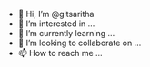 - 👋 Hi, I’m @gitsaritha
- 👀 I’m interested in ...
- 🌱 I’m currently learning ...
- 💞️ I’m looking to collaborate on ...
- 📫 How to reach me ...

<!---
gitsaritha/gitsaritha is a ✨ special ✨ repository because its `README.md` (this file) appears on your GitHub profile.
You can click the Preview link to take a look at your changes.
--->

